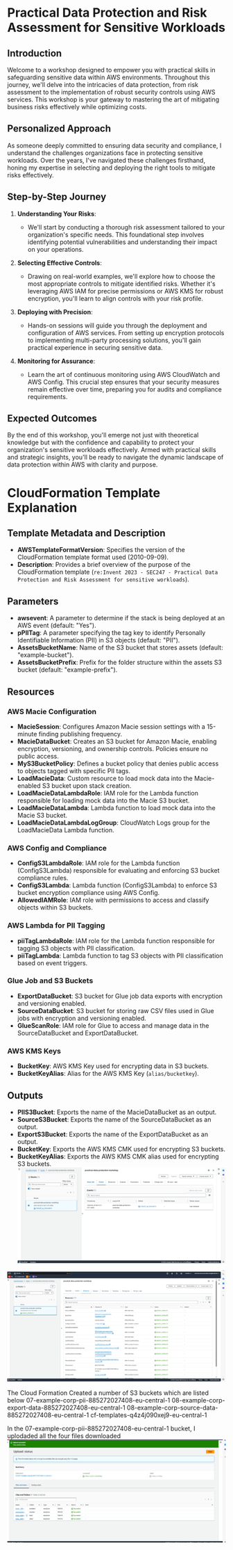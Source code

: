 # Practical Data Protection and Risk Assessment for Sensitive Workloads

## Introduction

Welcome to a workshop designed to empower you with practical skills in safeguarding sensitive data within AWS environments. Throughout this journey, we'll delve into the intricacies of data protection, from risk assessment to the implementation of robust security controls using AWS services. This workshop is your gateway to mastering the art of mitigating business risks effectively while optimizing costs.

## Personalized Approach

As someone deeply committed to ensuring data security and compliance, I understand the challenges organizations face in protecting sensitive workloads. Over the years, I've navigated these challenges firsthand, honing my expertise in selecting and deploying the right tools to mitigate risks effectively.

## Step-by-Step Journey

1. **Understanding Your Risks**:
   - We'll start by conducting a thorough risk assessment tailored to your organization's specific needs. This foundational step involves identifying potential vulnerabilities and understanding their impact on your operations.

2. **Selecting Effective Controls**:
   - Drawing on real-world examples, we'll explore how to choose the most appropriate controls to mitigate identified risks. Whether it's leveraging AWS IAM for precise permissions or AWS KMS for robust encryption, you'll learn to align controls with your risk profile.

3. **Deploying with Precision**:
   - Hands-on sessions will guide you through the deployment and configuration of AWS services. From setting up encryption protocols to implementing multi-party processing solutions, you'll gain practical experience in securing sensitive data.

4. **Monitoring for Assurance**:
   - Learn the art of continuous monitoring using AWS CloudWatch and AWS Config. This crucial step ensures that your security measures remain effective over time, preparing you for audits and compliance requirements.

## Expected Outcomes

By the end of this workshop, you'll emerge not just with theoretical knowledge but with the confidence and capability to protect your organization's sensitive workloads effectively. Armed with practical skills and strategic insights, you'll be ready to navigate the dynamic landscape of data protection within AWS with clarity and purpose.



# CloudFormation Template Explanation

## Template Metadata and Description
- **AWSTemplateFormatVersion**: Specifies the version of the CloudFormation template format used (2010-09-09).
- **Description**: Provides a brief overview of the purpose of the CloudFormation template (`re:Invent 2023 - SEC247 - Practical Data Protection and Risk Assessment for sensitive workloads`).

## Parameters
- **awsevent**: A parameter to determine if the stack is being deployed at an AWS event (default: "Yes").
- **pPIITag**: A parameter specifying the tag key to identify Personally Identifiable Information (PII) in S3 objects (default: "PII").
- **AssetsBucketName**: Name of the S3 bucket that stores assets (default: "example-bucket").
- **AssetsBucketPrefix**: Prefix for the folder structure within the assets S3 bucket (default: "example-prefix").

## Resources
### AWS Macie Configuration
- **MacieSession**: Configures Amazon Macie session settings with a 15-minute finding publishing frequency.
- **MacieDataBucket**: Creates an S3 bucket for Amazon Macie, enabling encryption, versioning, and ownership controls. Policies ensure no public access.
- **MyS3BucketPolicy**: Defines a bucket policy that denies public access to objects tagged with specific PII tags.
- **LoadMacieData**: Custom resource to load mock data into the Macie-enabled S3 bucket upon stack creation.
- **LoadMacieDataLambdaRole**: IAM role for the Lambda function responsible for loading mock data into the Macie S3 bucket.
- **LoadMacieDataLambda**: Lambda function to load mock data into the Macie S3 bucket.
- **LoadMacieDataLambdaLogGroup**: CloudWatch Logs group for the LoadMacieData Lambda function.

### AWS Config and Compliance
- **ConfigS3LambdaRole**: IAM role for the Lambda function (ConfigS3Lambda) responsible for evaluating and enforcing S3 bucket compliance rules.
- **ConfigS3Lambda**: Lambda function (ConfigS3Lambda) to enforce S3 bucket encryption compliance using AWS Config.
- **AllowedIAMRole**: IAM role with permissions to access and classify objects within S3 buckets.

### AWS Lambda for PII Tagging
- **piiTagLambdaRole**: IAM role for the Lambda function responsible for tagging S3 objects with PII classification.
- **piiTagLambda**: Lambda function to tag S3 objects with PII classification based on event triggers.

### Glue Job and S3 Buckets
- **ExportDataBucket**: S3 bucket for Glue job data exports with encryption and versioning enabled.
- **SourceDataBucket**: S3 bucket for storing raw CSV files used in Glue jobs with encryption and versioning enabled.
- **GlueScanRole**: IAM role for Glue to access and manage data in the SourceDataBucket and ExportDataBucket.

### AWS KMS Keys
- **BucketKey**: AWS KMS Key used for encrypting data in S3 buckets.
- **BucketKeyAlias**: Alias for the AWS KMS Key (`alias/bucketkey`).

## Outputs
- **PIIS3Bucket**: Exports the name of the MacieDataBucket as an output.
- **SourceS3Bucket**: Exports the name of the SourceDataBucket as an output.
- **ExportS3Bucket**: Exports the name of the ExportDataBucket as an output.
- **BucketKey**: Exports the AWS KMS CMK used for encrypting S3 buckets.
- **BucketKeyAlias**: Exports the AWS KMS CMK alias used for encrypting S3 buckets.
![Cloud Formation Started](Files/media/001_runningTheCloudFormationTemplate.png)

![Cloud Formation Completed](Files/media/002_CloudFormationComplete.png)


The Cloud Formation Created a number of S3 buckets which are listed below
07-example-corp-pii-885272027408-eu-central-1
08-example-corp-export-data-885272027408-eu-central-1
08-example-corp-source-data-885272027408-eu-central-1
cf-templates-q4z4j090xej9-eu-central-1

In the 07-example-corp-pii-885272027408-eu-central-1  bucket, I uplodaded all the four files downloaded
![Uploaded Folders](Files/media/003_FolderUploadSucess.png)